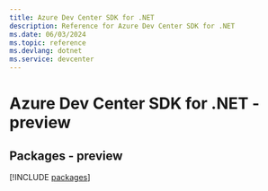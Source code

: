 ```yaml
---
title: Azure Dev Center SDK for .NET
description: Reference for Azure Dev Center SDK for .NET
ms.date: 06/03/2024
ms.topic: reference
ms.devlang: dotnet
ms.service: devcenter
---
```

# Azure Dev Center SDK for .NET - preview
## Packages - preview
[!INCLUDE [packages](dev-center-index.md)]